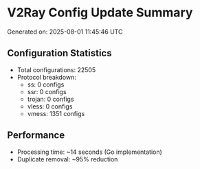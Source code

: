 # V2Ray Config Update Summary
Generated on: 2025-08-01 11:45:46 UTC

## Configuration Statistics
- Total configurations: 22505
- Protocol breakdown:
  - ss: 0 configs
  - ssr: 0 configs
  - trojan: 0 configs
  - vless: 0 configs
  - vmess: 1351 configs

## Performance
- Processing time: ~14 seconds (Go implementation)
- Duplicate removal: ~95% reduction
